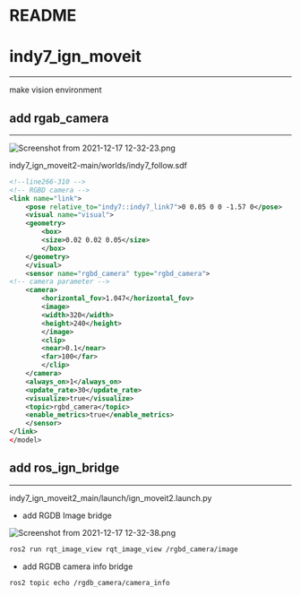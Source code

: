 # README

# indy7_ign_moveit

---

make vision environment

## add rgab_camera

---

![Screenshot from 2021-12-17 12-32-23.png](README%201f82af5bb26a4dae80e549e6c7e14acd/Screenshot_from_2021-12-17_12-32-23.png)

indy7_ign_moveit2-main/worlds/indy7_follow.sdf

```xml
<!--line266-310 -->
<!-- RGBD camera -->
<link name="link">
    <pose relative_to="indy7::indy7_link7">0 0.05 0 0 -1.57 0</pose>
    <visual name="visual">
    <geometry>
        <box>
        <size>0.02 0.02 0.05</size>
        </box>
    </geometry>
    </visual>
    <sensor name="rgbd_camera" type="rgbd_camera">
<!-- camera parameter -->
    <camera>
        <horizontal_fov>1.047</horizontal_fov>
        <image>
        <width>320</width>
        <height>240</height>
        </image>
        <clip>
        <near>0.1</near>
        <far>100</far>
        </clip>
    </camera>
    <always_on>1</always_on>
    <update_rate>30</update_rate>
    <visualize>true</visualize>
    <topic>rgbd_camera</topic>
    <enable_metrics>true</enable_metrics>
    </sensor>
</link>
</model>
```

## add ros_ign_bridge

---

indy7_ign_moveit2_main/launch/ign_moveit2.launch.py

- add RGDB Image bridge

![Screenshot from 2021-12-17 12-32-38.png](README%201f82af5bb26a4dae80e549e6c7e14acd/Screenshot_from_2021-12-17_12-32-38.png)

```xml
ros2 run rqt_image_view rqt_image_view /rgbd_camera/image
```

- add RGDB camera info bridge

```xml
ros2 topic echo /rgdb_camera/camera_info
```

